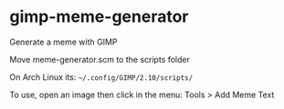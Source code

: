 # gimp-meme-generator
Generate a meme with GIMP

Move meme-generator.scm to the scripts folder

On Arch Linux its:
`~/.config/GIMP/2.10/scripts/`

To use, open an image then click in the menu: Tools > Add Meme Text

